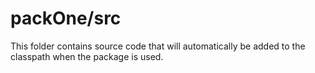 # packOne/src

This folder contains source code that will automatically be added to the classpath when
the package is used.
